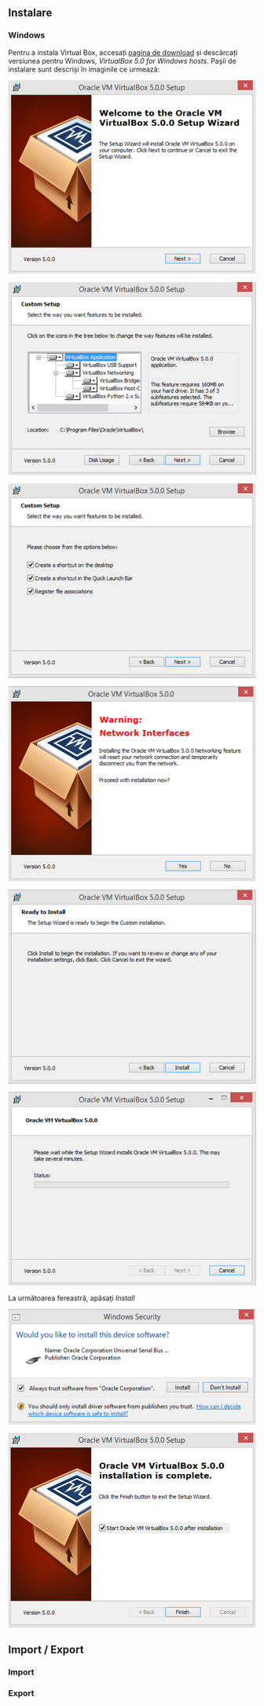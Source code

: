 ## Instalare

### Windows

Pentru a instala Virtual Box, accesați [pagina de download](https://www.virtualbox.org/wiki/Downloads) și descărcați versiunea pentru Windows, _VirtualBox 5.0 for Windows hosts_. Pașii de instalare sunt descriși în imaginile ce urmează:

[![Instare virtual box pas 1](assets/images/virtualbox/windows/install-step1.png)](assets/images/virtualbox/windows/install-step1.png)

[![Instare virtual box pas 2](assets/images/virtualbox/windows/install-step2.png)](assets/images/virtualbox/windows/install-step2.png)

[![Instare virtual box pas 3](assets/images/virtualbox/windows/install-step3.png)](assets/images/virtualbox/windows/install-step3.png)

[![Instare virtual box pas 4](assets/images/virtualbox/windows/install-step4.png)](assets/images/virtualbox/windows/install-step4.png)

[![Instare virtual box pas 5](assets/images/virtualbox/windows/install-step5.png)](assets/images/virtualbox/windows/install-step5.png)

[![Instare virtual box pas 6](assets/images/virtualbox/windows/install-step6.png)](assets/images/virtualbox/windows/install-step6.png)

La următoarea fereastră, apăsați _Install_

[![Instare virtual box pas 7](assets/images/virtualbox/windows/install-step7.png)](assets/images/virtualbox/windows/install-step7.png)

[![Instare virtual box pas 8](assets/images/virtualbox/windows/install-step8.png)](assets/images/virtualbox/windows/install-step8.png)

## Import / Export

### Import

### Export
